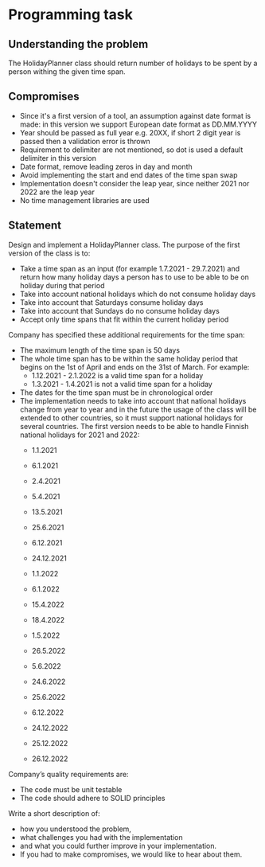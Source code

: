 # Programming task

## Understanding the problem
The HolidayPlanner class should return number of holidays to be spent by a person withing the given time span.

## Compromises
- Since it's a first version of a tool, an assumption against date format is made: in this version we support 
European date format as DD.MM.YYYY
- Year should be passed as full year e.g. 20XX, if short 2 digit year is passed then a validation error is thrown
- Requirement to delimiter are not mentioned, so dot is used a default delimiter in this version
- Date format, remove leading zeros in day and month
- Avoid implementing the start and end dates of the time span swap
- Implementation doesn't consider the leap year, since neither 2021 nor 2022 are the leap year
- No time management libraries are used

## Statement
Design and implement a HolidayPlanner class. The purpose of the
first version of the class is to:
- Take a time span as an input (for example 1.7.2021 - 29.7.2021) and return how
many holiday days a person has to use to be able to be on holiday during that period
- Take into account national holidays which do not consume holiday days
- Take into account that Saturdays consume holiday days
- Take into account that Sundays do no consume holiday days
- Accept only time spans that fit within the current holiday period

Company has specified these additional requirements for the time span:
- The maximum length of the time span is 50 days
- The whole time span has to be within the same holiday period that begins on the 1st
of April and ends on the 31st of March. For example:
  - 1.12.2021 - 2.1.2022 is a valid time span for a holiday
  - 1.3.2021 - 1.4.2021 is not a valid time span for a holiday
- The dates for the time span must be in chronological order
- The implementation needs to take into account that national holidays change from year to
year and in the future the usage of the class will be extended to other countries, so it must
support national holidays for several countries. The first version needs to be able to handle
Finnish national holidays for 2021 and 2022:
  - 1.1.2021
  - 6.1.2021
  - 2.4.2021
  - 5.4.2021
  - 13.5.2021
  - 25.6.2021
  - 6.12.2021
  - 24.12.2021

  - 1.1.2022
  - 6.1.2022
  - 15.4.2022
  - 18.4.2022
  - 1.5.2022
  - 26.5.2022
  - 5.6.2022
  - 24.6.2022
  - 25.6.2022
  - 6.12.2022
  - 24.12.2022
  - 25.12.2022
  - 26.12.2022

Company’s quality requirements are:
- The code must be unit testable
- The code should adhere to SOLID principles

Write a short description of:
- how you understood the problem,
- what challenges you had with the implementation
- and what you could further improve in your implementation.
- If you had to make compromises, we would like to hear about them.